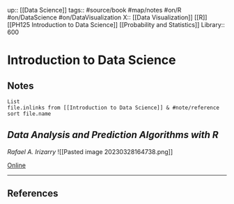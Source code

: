 up:: [[Data Science]]
tags:: #source/book #map/notes #on/R #on/DataScience #on/DataVisualization 
X:: [[Data Visualization]]  [[R]]  [[PH125 Introduction to Data Science]] [[Probability and Statistics]]
Library:: 600

# Introduction to Data Science

## Notes

```dataview
List 
file.inlinks from [[Introduction to Data Science]] & #note/reference 
sort file.name
```

## _Data Analysis and Prediction Algorithms with R_

_Rafael A. Irizarry_
![[Pasted image 20230328164738.png]]

[Online](http://rafalab.dfci.harvard.edu/dsbook/)


---
## References

